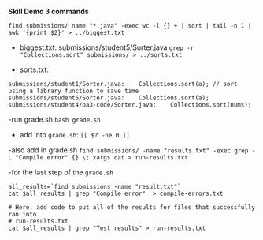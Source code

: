**Skill Demo 3 commands**

`find submissions/ name "*.java" -exec wc -l {} + | sort | tail -n 1 | awk '{print $2}' > ../biggest.txt`

- biggest.txt: submissions/student5/Sorter.java
`grep -r "Collections.sort" submissions/ > ../sorts.txt`

- sorts.txt:
```
submissions/student1/Sorter.java:    Collections.sort(a); // sort using a library function to save time
submissions/student6/Sorter.java:    Collections.sort(a);
submissions/student4/pa3-code/Sorter.java:    Collections.sort(nums);
```

-run grade.sh
`bash grade.sh`

- add into `grade.sh`: `[[ $? -ne 0 ]]`

-also add in grade.sh
`find submissions/ -name "results.txt" -exec grep -L "Compile error" {} \; xargs cat > run-results.txt`

-for the last step of the `grade.sh`
```
all_results=`find submissions -name "result.txt"`
cat $all_results | grep "Compile error"  > compile-errors.txt

# Here, add code to put all of the results for files that successfully ran into
# run-results.txt
cat $all_results | grep "Test results" > run-results.txt

```
